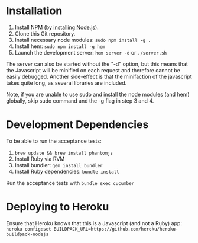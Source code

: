 Installation
============

1. Install NPM (by [installing Node.js](http://nodejs.org/)).
2. Clone this Git repository.
3. Install necessary node modules: `sudo npm install -g .`
4. Install hem: `sudo npm install -g hem`
5. Launch the development server: `hem server -d` or `./server.sh`

The server can also be started without the "-d" option, but this means that the Javascript will be minified on each request and therefore cannot be easily debugged. Another side-effect is that the minifaction of the javascript takes quite long, as several libraries are included.

Note, if you are unable to use sudo and install the node modules (and hem) globally, skip sudo command and the -g flag in step 3 and 4.

Development Dependencies
========================

To be able to run the acceptance tests:

1. `brew update && brew install phantomjs`
2. Install Ruby via RVM
3. Install bundler: `gem install bundler`
4. Install Ruby dependencies: `bundle install`

Run the acceptance tests with `bundle exec cucumber`


Deploying to Heroku
===================

Ensure that Heroku knows that this is a Javascript (and not a Ruby) app: `heroku config:set BUILDPACK_URL=https://github.com/heroku/heroku-buildpack-nodejs`
